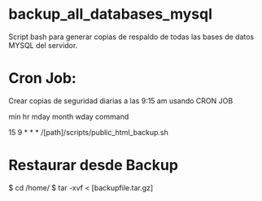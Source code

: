 # backup_all_databases_mysql
Script bash para generar copias de respaldo de todas las bases de datos MYSQL del servidor.

# Cron Job:
Crear copias de seguridad diarias a las 9:15 am usando CRON JOB

 min  hr mday month wday command
 
 15   9  *    *     *    /[path]/scripts/public_html_backup.sh
 
# Restaurar desde Backup
$ cd /home/<user name>
$ tar -xvf < [backupfile.tar.gz] 


